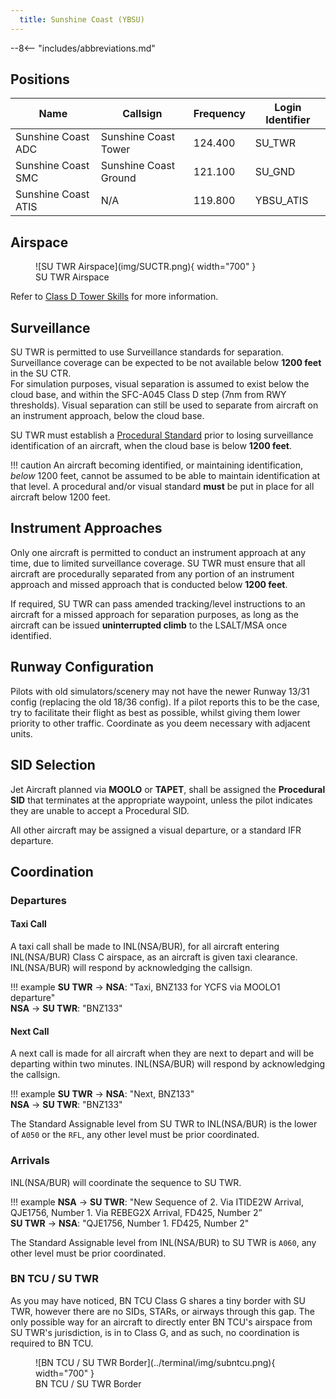 ```yaml
---
  title: Sunshine Coast (YBSU)
---
```


--8<-- "includes/abbreviations.md"

## Positions

| Name | Callsign | Frequency | Login Identifier |
| ---- | -------- | --------- | ---------------- |
| Sunshine Coast ADC | Sunshine Coast Tower | 124.400 | SU_TWR |
| Sunshine Coast SMC | Sunshine Coast Ground | 121.100 | SU_GND |
| Sunshine Coast ATIS | N/A | 119.800 | YBSU_ATIS |

## Airspace

<figure markdown>
![SU TWR Airspace](img/SUCTR.png){ width="700" }
  <figcaption>SU TWR Airspace</figcaption>
</figure>

Refer to [Class D Tower Skills](../../controller-skills/classdtwr/) for more information.

## Surveillance
SU TWR is permitted to use Surveillance standards for separation. Surveillance coverage can be expected to be not available below **1200 feet** in the SU CTR.  
For simulation purposes, visual separation is assumed to exist below the cloud base, and within the SFC-A045 Class D step (7nm from RWY thresholds). Visual separation can still be used to separate from aircraft on an instrument approach, below the cloud base.

SU TWR must establish a [Procedural Standard](../../controller-skills/classdtwr/#standards) prior to losing surveillance identification of an aircraft, when the cloud base is below **1200 feet**.

!!! caution
    An aircraft becoming identified, or maintaining identification, *below* 1200 feet, cannot be assumed to be able to maintain identification at that level. A procedural and/or visual standard **must** be put in place for all aircraft below 1200 feet.

## Instrument Approaches
Only one aircraft is permitted to conduct an instrument approach at any time, due to limited surveillance coverage. SU TWR must ensure that all aircraft are procedurally separated from any portion of an instrument approach and missed approach that is conducted below **1200 feet**.  

If required, SU TWR can pass amended tracking/level instructions to an aircraft for a missed approach for separation purposes, as long as the aircraft can be issued **uninterrupted climb** to the LSALT/MSA once identified.
## Runway Configuration
Pilots with old simulators/scenery may not have the newer Runway 13/31 config (replacing the old 18/36 config). If a pilot reports this to be the case, try to facilitate their flight as best as possible, whilst giving them lower priority to other traffic. Coordinate as you deem necessary with adjacent units.
## SID Selection

Jet Aircraft planned via **MOOLO** or **TAPET**, shall be assigned the **Procedural SID** that terminates at the appropriate waypoint, unless the pilot indicates they are unable to accept a Procedural SID.

All other aircraft may be assigned a visual departure, or a standard IFR departure.

## Coordination
### Departures
#### Taxi Call
A taxi call shall be made to INL(NSA/BUR), for all aircraft entering INL(NSA/BUR) Class C airspace, as an aircraft is given taxi clearance. INL(NSA/BUR) will respond by acknowledging the callsign.

!!! example
    **SU TWR** -> **NSA**: "Taxi, BNZ133 for YCFS via MOOLO1 departure"  
    **NSA** -> **SU TWR**: "BNZ133"  

#### Next Call
A next call is made for all aircraft when they are next to depart and will be departing within two minutes. INL(NSA/BUR) will respond by acknowledging the callsign.

!!! example
    **SU TWR** -> **NSA**: "Next, BNZ133"  
   **NSA** -> **SU TWR**: "BNZ133"    

The Standard Assignable level from SU TWR to INL(NSA/BUR) is the lower of `A050` or the `RFL`, any other level must be prior coordinated.

### Arrivals
INL(NSA/BUR) will coordinate the sequence to SU TWR.

!!! example
    **NSA** -> **SU TWR**: "New Sequence of 2. Via ITIDE2W Arrival, QJE1756, Number 1. Via REBEG2X Arrival, FD425, Number 2”  
    **SU TWR** -> **NSA**: "QJE1756, Number 1. FD425, Number 2"  

The Standard Assignable level from INL(NSA/BUR) to SU TWR is `A060`, any other level must be prior coordinated.

### BN TCU / SU TWR

As you may have noticed, BN TCU Class G shares a tiny border with SU TWR, however there are no SIDs, STARs, or airways through this gap. The only possible way for an aircraft to directly enter BN TCU's airspace from SU TWR's jurisdiction, is in to Class G, and as such, no coordination is required to BN TCU.

<figure markdown>
![BN TCU / SU TWR Border](../terminal/img/subntcu.png){ width="700" }
  <figcaption>BN TCU / SU TWR Border</figcaption>
</figure>
